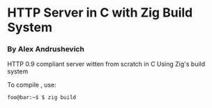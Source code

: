 # HTTP Server in C with Zig Build System
### By Alex Andrushevich

HTTP 0.9 compliant server witten from scratch in C
Using Zig's build system

To compile , use:

```console
foo@bar:~$ $ zig build

```

